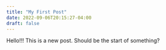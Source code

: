 ```yaml
---
title: "My First Post"
date: 2022-09-06T20:15:27-04:00
draft: false
---
```


Hello!!! This is a new post. Should be the start of something?